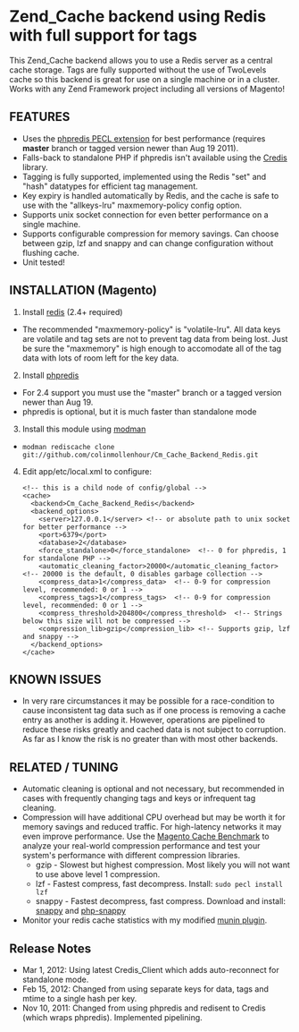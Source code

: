 # Zend_Cache backend using Redis with full support for tags

This Zend_Cache backend allows you to use a Redis server as a central cache storage. Tags are fully supported
without the use of TwoLevels cache so this backend is great for use on a single machine or in a cluster.
Works with any Zend Framework project including all versions of Magento!

## FEATURES

 - Uses the [phpredis PECL extension](https://github.com/nicolasff/phpredis) for best performance (requires **master** branch or tagged version newer than Aug 19 2011).
 - Falls-back to standalone PHP if phpredis isn't available using the [Credis](https://github.com/colinmollenhour/credis) library.
 - Tagging is fully supported, implemented using the Redis "set" and "hash" datatypes for efficient tag management.
 - Key expiry is handled automatically by Redis, and the cache is safe to use with the "allkeys-lru" maxmemory-policy config option.
 - Supports unix socket connection for even better performance on a single machine.
 - Supports configurable compression for memory savings. Can choose between gzip, lzf and snappy and can change configuration without flushing cache.
 - Unit tested!

## INSTALLATION (Magento)

 1. Install [redis](http://redis.io/download) (2.4+ required)

   * The recommended "maxmemory-policy" is "volatile-lru". All data keys are volatile and tag sets are not to prevent
     tag data from being lost. Just be sure the "maxmemory" is high enough to accomodate all of the tag data with lots
     of room left for the key data.

 2. Install [phpredis](https://github.com/nicolasff/phpredis)

   * For 2.4 support you must use the "master" branch or a tagged version newer than Aug 19.
   * phpredis is optional, but it is much faster than standalone mode

 3. Install this module using [modman](http://code.google.com/p/module-manager/)

   * `modman rediscache clone git://github.com/colinmollenhour/Cm_Cache_Backend_Redis.git`

 4. Edit app/etc/local.xml to configure:

        <!-- this is a child node of config/global -->
        <cache>
          <backend>Cm_Cache_Backend_Redis</backend>
          <backend_options>
            <server>127.0.0.1</server> <!-- or absolute path to unix socket for better performance -->
            <port>6379</port>
            <database>2</database>
            <force_standalone>0</force_standalone>  <!-- 0 for phpredis, 1 for standalone PHP -->
            <automatic_cleaning_factor>20000</automatic_cleaning_factor> <!-- 20000 is the default, 0 disables garbage collection -->
            <compress_data>1</compress_data>  <!-- 0-9 for compression level, recommended: 0 or 1 -->
            <compress_tags>1</compress_tags>  <!-- 0-9 for compression level, recommended: 0 or 1 -->
            <compress_threshold>204800</compress_threshold>  <!-- Strings below this size will not be compressed -->
            <compression_lib>gzip</compression_lib> <!-- Supports gzip, lzf and snappy -->
          </backend_options>
        </cache>

## KNOWN ISSUES

 - In very rare circumstances it may be possible for a race-condition to cause inconsistent tag data such as if one
   process is removing a cache entry as another is adding it. However, operations are pipelined to reduce these risks
   greatly and cached data is not subject to corruption. As far as I know the risk is no greater than with most other
   backends.

## RELATED / TUNING

 - Automatic cleaning is optional and not necessary, but recommended in cases with frequently changing tags and keys or
   infrequent tag cleaning.
 - Compression will have additional CPU overhead but may be worth it for memory savings and reduced traffic.
   For high-latency networks it may even improve performance. Use the
   [Magento Cache Benchmark](https://github.com/colinmollenhour/magento-cache-benchmark) to analyze your real-world
   compression performance and test your system's performance with different compression libraries.
   - gzip - Slowest but highest compression. Most likely you will not want to use above level 1 compression.
   - lzf - Fastest compress, fast decompress. Install: `sudo pecl install lzf`
   - snappy - Fastest decompress, fast compress. Download and install: [snappy](http://code.google.com/p/snappy/) and [php-snappy](http://code.google.com/p/php-snappy/)
 - Monitor your redis cache statistics with my modified [munin plugin](https://gist.github.com/1177716).

## Release Notes

 - Mar 1, 2012: Using latest Credis_Client which adds auto-reconnect for standalone mode.
 - Feb 15, 2012: Changed from using separate keys for data, tags and mtime to a single hash per key.
 - Nov 10, 2011: Changed from using phpredis and redisent to Credis (which wraps phpredis). Implemented pipelining.
